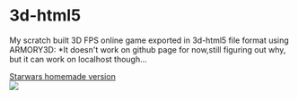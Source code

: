 # 3d-html5
My scratch built 3D FPS online game exported in 3d-html5 file format using ARMORY3D:
*It doesn't work on github page for now,still figuring out why, but it can work on localhost though...
<p>
<a href="https://osernchang.github.io/ArmoryTest/build_template _1_/html5/index.html" target="_blank" >Starwars homemade version</a>
  <BR><img src="https://github.com/osernchang/ArmoryTest/blob/main/img/preview.png?raw=true" >
</p>

